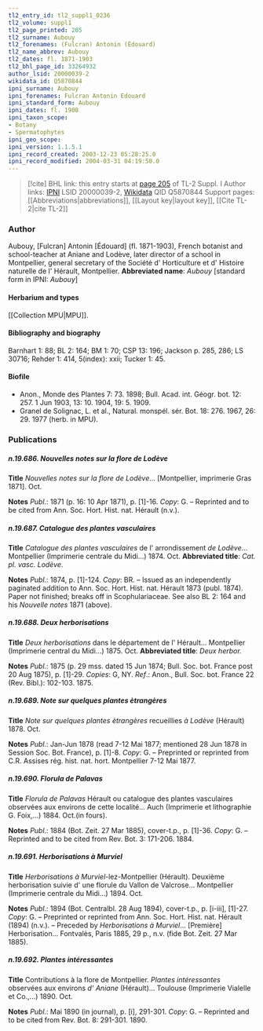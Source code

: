 ```yaml
---
tl2_entry_id: tl2_suppl1_0236
tl2_volume: suppl1
tl2_page_printed: 205
tl2_surname: Aubouy
tl2_forenames: (Fulcran) Antonin (Édouard)
tl2_name_abbrev: Aubouy
tl2_dates: fl. 1871-1903
tl2_bhl_page_id: 33264932
author_lsid: 20000039-2
wikidata_id: Q5870844
ipni_surname: Aubouy
ipni_forenames: Fulcran Antonin Edouard
ipni_standard_form: Aubouy
ipni_dates: fl. 1908
ipni_taxon_scope: 
- Botany
- Spermatophytes
ipni_geo_scope: 
ipni_version: 1.1.5.1
ipni_record_created: 2003-12-23 05:28:25.0
ipni_record_modified: 2004-03-31 04:19:50.0
---
```


> [!cite] BHL link: this entry starts at [page 205](https://www.biodiversitylibrary.org/page/33264932) of TL-2 Suppl. I
> Author links: [IPNI](https://www.ipni.org/a/20000039-2) LSID 20000039-2, [Wikidata](https://www.wikidata.org/wiki/Q5870844) QID Q5870844
> Support pages: [[Abbreviations|abbreviations]], [[Layout key|layout key]], [[Cite TL-2|cite TL-2]]

### Author

Aubouy, \[Fulcran\] Antonin \[Édouard\] (fl. 1871-1903), French botanist and school-teacher at Aniane and Lodève, later director of a school in Montpellier, general secretary of the Société d' Horticulture et d' Histoire naturelle de l' Hérault, Montpellier. 
**Abbreviated name**: *Aubouy* \[standard form in IPNI: *Aubouy*\]

#### Herbarium and types

[[Collection MPU|MPU]].

#### Bibliography and biography

Barnhart 1: 88; BL 2: 164; BM 1: 70; CSP 13: 196; Jackson p. 285, 286; LS 30716; Rehder 1: 414, 5(index): xxii; Tucker 1: 45.

#### Biofile

- Anon., Monde des Plantes 7: 73. 1898; Bull. Acad. int. Géogr. bot. 12: 257. 1 Jun 1903, 13: 10. 1904, 19: 5. 1909.
- Granel de Solignac, L. et al., Natural. monspél. sér. Bot. 18: 276. 1967, 26: 29. 1977 (herb. in MPU).

### Publications

##### n.19.686. Nouvelles notes sur la flore de Lodève

**Title**
*Nouvelles notes sur la flore de Lodève*... \[Montpellier, imprimerie Gras 1871\]. Oct.

**Notes**
*Publ*.: 1871 (p. 16: 10 Apr 1871), p. \[1\]-16. *Copy*: G. – Reprinted and to be cited from Ann. Soc. Hort. Hist. nat. Hérault (n.v.).

##### n.19.687. Catalogue des plantes vasculaires

**Title**
*Catalogue des plantes vasculaires* de l' arrondissement *de Lodève*... Montpellier (Imprimerie centrale du Midi...) 1874. Oct.
**Abbreviated title**: *Cat. pl. vasc. Lodève*.

**Notes**
*Publ*.: 1874, p. \[1\]-124. *Copy*: BR. – Issued as an independently paginated addition to Ann. Soc. Hort. Hist. nat. Hérault 1873 (publ. 1874). Paper not finished; breaks off in Scophulariaceae. See also BL 2: 164 and his *Nouvelle notes* 1871 (above).

##### n.19.688. Deux herborisations

**Title**
*Deux herborisations* dans le département de l' Hérault... Montpellier (Imprimerie central du Midi...) 1875. Oct.
**Abbreviated title**: *Deux herbor.*

**Notes**
*Publ*.: 1875 (p. 29 mss. dated 15 Jun 1874; Bull. Soc. bot. France post 20 Aug 1875), p. \[1\]-29. *Copies*: G, NY.
*Ref*.: Anon., Bull. Soc. bot. France 22 (Rev. Bibl.): 102-103. 1875.

##### n.19.689. Note sur quelques plantes ètrangères

**Title**
*Note sur quelques plantes ètrangères* recueillies *à Lodève* (Hérault) 1878. Oct.

**Notes**
*Publ*.: Jan-Jun 1878 (read 7-12 Mai 1877; mentioned 28 Jun 1878 in Session Soc. Bot. France), p. \[1\]-8. *Copy*: G. – Preprinted or reprinted from C.R. Assises rég. hist. nat. hort. Montpellier 7-12 Mai 1877.

##### n.19.690. Florula de Palavas

**Title**
*Florula de Palavas* Hérault ou catalogue des plantes vasculaires observées aux environs de cette localité... Auch (Imprimerie et lithographie G. Foix,...) 1884. Oct.(in fours).

**Notes**
*Publ*.: 1884 (Bot. Zeit. 27 Mar 1885), cover-t.p., p. \[1\]-36. *Copy*: G. – Reprinted and to be cited from Rev. Bot. 3: 171-206. 1884.

##### n.19.691. Herborisations à Murviel

**Title**
*Herborisations à Murviel*-lez-Montpellier (Hérault). Deuxième herborisation suivie d' une florule du Vallon de Valcrose... Montpellier (Imprimerie centrale du Midi...) 1894. Oct.

**Notes**
*Publ*.: 1894 (Bot. Centralbl. 28 Aug 1894), cover-t.p., p. \[i-iii\], \[1\]-27. *Copy*: G. – Preprinted or reprinted from Ann. Soc. Hort. Hist. nat. Hérault (1894) (n.v.). – Preceded by *Herborisations à Murviel*... \[Première\] Herborisation... Fontvalès, Paris 1885, 29 p., n.v. (fide Bot. Zeit. 27 Mar 1885).

##### n.19.692. Plantes intéressantes

**Title**
Contributions à la flore de Montpellier. *Plantes intéressantes* observées aux environs *d' Aniane* (Hérault)... Toulouse (Imprimerie Vialelle et Co.,...) 1890. Oct.

**Notes**
*Publ*.: Mai 1890 (in journal), p. \[i\], 291-301. *Copy*: G. – Reprinted and to be cited from Rev. Bot. 8: 291-301. 1890.

